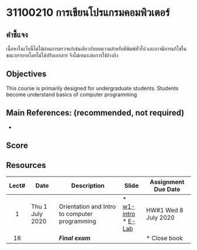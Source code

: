 #  31100210 การเขียนโปรแกรมคอมพิวเตอร์
## คำชี้แจง
เนื้อหาในเว็บนี้ไม่ได้ผ่านการตรวจแก้เช่นเดียวกับบทความสำหรับตีพิมพ์ทั่วไป และอาจมีการแก้ไขในขณะบรรยายโดยไม่ได้ปรับเอกสาร จึงไม่เหมาะต่อการใช้อ้างอิง

## Objectives
 This course is  primarily designed for undergraduate students. Students become understand basics of computer programming

## Main References: (recommended, not required)

-

## Score

## Resources 

| Lect# | Date | Description  |Slide| Assignment Due Date |
|:-----:|------|-------------|----|---------------------|
|  1 |Thu 1 July 2020| Orientation and Intro to computer programming|* [w1-intro](https://git.npu.world/lecture-cpe/210/-/raw/master/w1/w1-compro.pdf?inline=false) <br> * [E-Lab](https://git.npu.world/lecture-cpe/210/-/raw/master/w1/2020-elab-user.pdf?inline=false)| HW\#1 Wed 8 July 2020 |
| 16 |     | ***Final exam***   |               |* Close book    |


